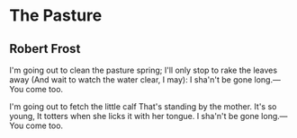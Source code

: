 # The Pasture
## Robert Frost
I'm going out to clean the pasture spring;
I'll only stop to rake the leaves away
(And wait to watch the water clear, I may):
I sha'n't be gone long.—You come too.

I'm going out to fetch the little calf
That's standing by the mother. It's so young,
It totters when she licks it with her tongue.
I sha'n't be gone long.—You come too.